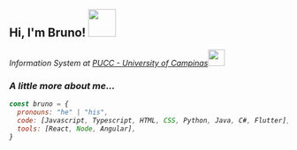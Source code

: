 <h2> Hi, I'm Bruno! <img src="https://media.giphy.com/media/KcWdO5QnBY8vu5odJO/giphy.gif" width="50"></h2>

<p><em>Information System at <a href="https://www.puc-campinas.edu.br">PUCC - University of Campinas</a><img src="https://media.giphy.com/media/fYSnHlufseco8Fh93Z/giphy.gif" width="30">

### A little more about me...  
```javascript
const bruno = {
  pronouns: "he" | "his",
  code: [Javascript, Typescript, HTML, CSS, Python, Java, C#, Flutter],
  tools: [React, Node, Angular],
}
```
